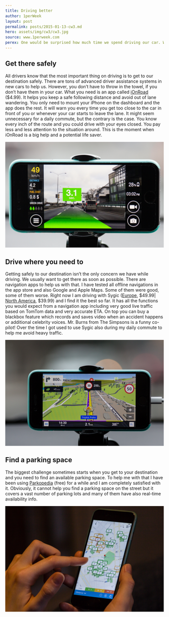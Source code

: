 ```yaml
---
title: Driving better
author: 1perWeek
layout: post
permalink: posts/2015-01-13-cw3.md
hero: assets/img/cw3/cw3.jpg
source: www.1perweek.com
perex: One would be surprised how much time we spend driving our car. What seems like a short one-hour daily commute means 10 days in a car per year and that’s some time.  
---
```

## Get there safely
All drivers know that the most important thing on driving is to get to our destination safely. There are tons of advanced driver assistance systems in new cars to help us. However, you don’t have to throw in the towel, if you don’t have them in your car.
What you need is an app called [iOnRoad](http://geni.us/2hMA) ($4.99). It helps you keep a safe following distance and avoid out of lane wandering.  You only need to mount your iPhone on the dashboard and the app does the rest. It will warn you every time you get too close to the car in front of you or whenever your car starts to leave the lane. It might seem unnecessary for a daily commute, but the contrary is the case. You know every inch of the route and you could drive with your eyes closed. You pay less and less attention to the situation around. This is the moment when iOnRoad is a big help and a potential life saver.

![](/assets/img/cw3/cw3-1.jpg)

## Drive where you need to
Getting safely to our destination isn’t the only concern we have while driving. We usually want to get there as soon as possible. There are navigation apps to help us with that. I have tested all offline navigations in the app store and also Google and Apple Maps. Some of them were good, some of them worse. Right now I am driving with Sygic ([Europe](http://geni.us/48zT), $49.99| [North America](http://geni.us/FEb), $39.99) and I find it the best so far. It has all the functions you would expect from a navigation app including very good live traffic based on TomTom data and very accurate ETA. On top you can buy a blackbox feature which records and saves video when an accident happens or additional celebrity voices. Mr. Burns from The Simpsons is a funny co-pilot! Over the time I got used to use Sygic also during my daily commute to help me avoid heavy traffic.

![](/assets/img/cw3/cw3-2.jpg)

## Find a parking space
The biggest challenge sometimes starts when you get to your destination and you need to find an available parking space. To help me with that I have been using [Parkopedia](http://geni.us/11ZO) (free) for a while and I am completely satisfied with it. Obviously, it cannot help you find a parking space on the street but it covers a vast number of parking lots and many of them have also real-time availability info.

![](/assets/img/cw3/cw3-3.jpg)